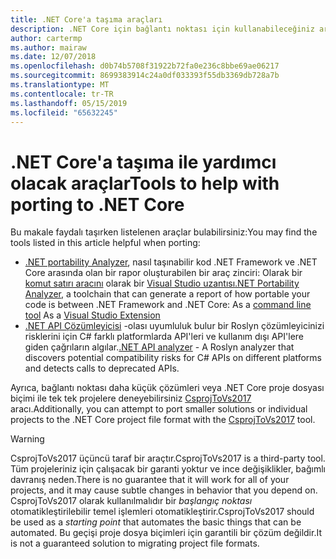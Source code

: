 ```yaml
---
title: .NET Core'a taşıma araçları
description: .NET Core için bağlantı noktası için kullanabileceğiniz araçlardan bazıları hakkında bilgi edinin
author: cartermp
ms.author: mairaw
ms.date: 12/07/2018
ms.openlocfilehash: d0b74b5708f31922b72fa0e236c8bbe69ae06217
ms.sourcegitcommit: 8699383914c24a0df033393f55db3369db728a7b
ms.translationtype: MT
ms.contentlocale: tr-TR
ms.lasthandoff: 05/15/2019
ms.locfileid: "65632245"
---
```

# <a name="tools-to-help-with-porting-to-net-core"></a><span data-ttu-id="6c710-103">.NET Core'a taşıma ile yardımcı olacak araçlar</span><span class="sxs-lookup"><span data-stu-id="6c710-103">Tools to help with porting to .NET Core</span></span>

<span data-ttu-id="6c710-104">Bu makale faydalı taşırken listelenen araçlar bulabilirsiniz:</span><span class="sxs-lookup"><span data-stu-id="6c710-104">You may find the tools listed in this article helpful when porting:</span></span>

* <span data-ttu-id="6c710-105">[.NET portability Analyzer](../../standard/analyzers/portability-analyzer.md), nasıl taşınabilir kod .NET Framework ve .NET Core arasında olan bir rapor oluşturabilen bir araç zinciri:  Olarak bir [komut satırı aracını](https://github.com/Microsoft/dotnet-apiport/releases) olarak bir [Visual Studio uzantısı](https://visualstudiogallery.msdn.microsoft.com/1177943e-cfb7-4822-a8a6-e56c7905292b)</span><span class="sxs-lookup"><span data-stu-id="6c710-105">[.NET Portability Analyzer](../../standard/analyzers/portability-analyzer.md), a toolchain that can generate a report of how portable your code is between .NET Framework and .NET Core:  As a [command line tool](https://github.com/Microsoft/dotnet-apiport/releases) As a [Visual Studio Extension](https://visualstudiogallery.msdn.microsoft.com/1177943e-cfb7-4822-a8a6-e56c7905292b)</span></span>
* <span data-ttu-id="6c710-106">[.NET API Çözümleyicisi](../../standard/analyzers/api-analyzer.md) -olası uyumluluk bulur bir Roslyn çözümleyicinizi risklerini için C# farklı platformlarda API'leri ve kullanım dışı API'lere giden çağrıların algılar.</span><span class="sxs-lookup"><span data-stu-id="6c710-106">[.NET API analyzer](../../standard/analyzers/api-analyzer.md) - A Roslyn analyzer that discovers potential compatibility risks for C# APIs on different platforms and detects calls to deprecated APIs.</span></span>

<span data-ttu-id="6c710-107">Ayrıca, bağlantı noktası daha küçük çözümleri veya .NET Core proje dosyası biçimi ile tek tek projelere deneyebilirsiniz [CsprojToVs2017](https://github.com/hvanbakel/CsprojToVs2017) aracı.</span><span class="sxs-lookup"><span data-stu-id="6c710-107">Additionally, you can attempt to port smaller solutions or individual projects to the .NET Core project file format with the [CsprojToVs2017](https://github.com/hvanbakel/CsprojToVs2017) tool.</span></span>

> [!WARNING] 
> <span data-ttu-id="6c710-108">CsprojToVs2017 üçüncü taraf bir araçtır.</span><span class="sxs-lookup"><span data-stu-id="6c710-108">CsprojToVs2017 is a third-party tool.</span></span> <span data-ttu-id="6c710-109">Tüm projeleriniz için çalışacak bir garanti yoktur ve ince değişiklikler, bağımlı davranış neden.</span><span class="sxs-lookup"><span data-stu-id="6c710-109">There is no guarantee that it will work for all of your projects, and it may cause subtle changes in behavior that you depend on.</span></span> <span data-ttu-id="6c710-110">CsprojToVs2017 olarak kullanılmalıdır bir _başlangıç noktası_ otomatikleştirilebilir temel işlemleri otomatikleştirir.</span><span class="sxs-lookup"><span data-stu-id="6c710-110">CsprojToVs2017 should be used as a _starting point_ that automates the basic things that can be automated.</span></span> <span data-ttu-id="6c710-111">Bu geçişi proje dosya biçimleri için garantili bir çözüm değildir.</span><span class="sxs-lookup"><span data-stu-id="6c710-111">It is not a guaranteed solution to migrating project file formats.</span></span>
